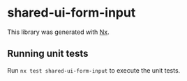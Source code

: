 # shared-ui-form-input

This library was generated with [Nx](https://nx.dev).

## Running unit tests

Run `nx test shared-ui-form-input` to execute the unit tests.
